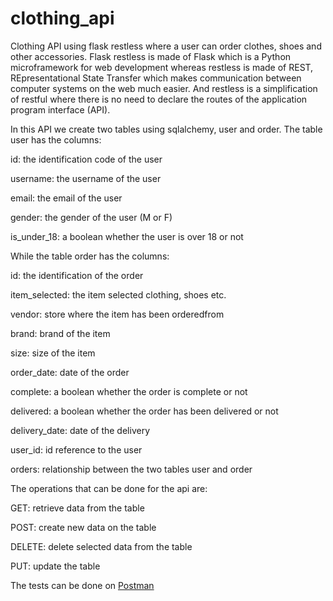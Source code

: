 # clothing_api
Clothing API using flask restless where a user can order clothes, shoes and other accessories.
Flask restless is made of Flask which is a Python microframework for web development whereas restless is made of REST, REpresentational State Transfer which makes communication between computer systems on the web much easier.
And restless is a simplification of restful where there is no need to declare the routes of the application program interface (API).

In this API we create two tables using sqlalchemy, user and order.
The table user has the columns:


  id: the identification code of the user
  
  username: the username of the user
  
  email: the email of the user
  
  gender: the gender of the user (M or F)
  
  is_under_18: a boolean whether the user is over 18 or not
  
While the table order has the columns:


 id: the identification of the order
 
 item_selected: the item selected clothing, shoes etc.
 
 vendor: store where the item has been orderedfrom
 
 brand: brand of the item
 
 size: size of the item
 
 order_date: date of the order
 
 complete: a boolean whether the order is complete or not
 
 delivered: a boolean whether the order has been delivered or not
 
 delivery_date: date of the delivery
 
 user_id: id reference to the user
 
 orders: relationship between the two tables user and order
 
 The operations that can be done for the api are:
 
   GET: retrieve data from the table
   
   POST: create new data on the table
   
   DELETE: delete selected data from the table
   
   PUT: update the table
   
 The tests can be done on [Postman](https://www.getpostman.com/)
   
 
